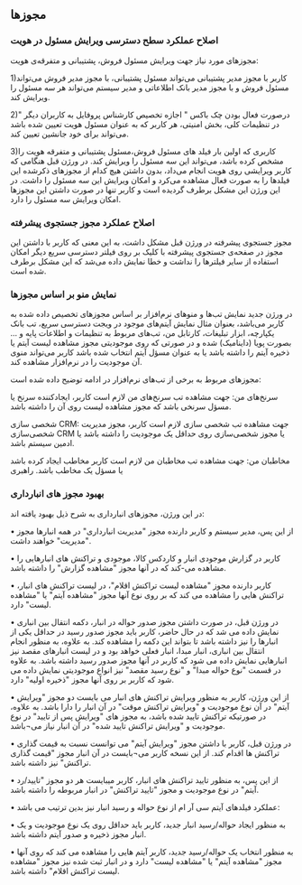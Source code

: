 ## مجوزها

### اصلاح عملکرد سطح دسترسی ویرایش مسئول در هویت

مجوزهای مورد نیاز جهت ویرایش مسئول فروش، پشتیبانی و متفرقه‌ی هویت:

1)کاربر با مجوز مدیر پشتیبانی می‌تواند مسئول پشتیبانی،  با مجوز مدیر فروش می‌تواند مسئول فروش و با مجوز مدیر بانک اطلاعاتی و مدیر سیستم می‌تواند هر سه مسئول را ویرایش کند.

2)درصورت فعال بودن چک باکس " اجازه تخصیص کارشناس پروفایل به کاربران دیگر " در تنظیمات کلی، بخش امنیتی، هر کاربر که به عنوان مسئول هویت تعیین شده باشد می‌تواند برای خود جانشین تعیین کند.

3)کاربری که اولین بار  فیلد های مسئول فروش،مسئول پشتیبانی و متفرقه هویت را مشخص کرده باشد، می‌تواند این سه مسئول را ویرایش کند.
در ورژن قبل هنگامی که کاربر ویرایشی روی هویت انجام می‌داد، بدون داشتن هیچ کدام از مجوزهای ذکرشده این فیلدها را به صورت فعال مشاهده می‌کرد و امکان ویرایش این سه مسئول را داشت. در این ورژن این مشکل برطرف گردیده است و کاربر تنها در صورت داشتن این مجوزها امکان ویرایش سه مسئول را دارد.

### اصلاح عملکرد مجوز جستجوی پیشرفته 

مجوز جستجوی پیشرفته در ورژن قبل مشکل داشت، به این معنی که کاربر با داشتن این مجوز در صفحه‌ی جستجوی پیشرفته با کلیک بر روی فیلتر دسترسی سریع دیگر امکان استفاده از سایر فیلترها را نداشت و خطا نمایش داده می‌شد که این مشکل برطرف شده است.

### نمایش منو بر اساس مجوز‌ها
در ورژن جدید نمایش تب‌ها و منوهای نرم‌افزار بر اساس مجوزهای تخصیص داده شده به کاربر می‌باشد، بعنوان مثال نمایش آیتم‌های موجود در ویجت دسترسی سریع، تب بانک یکپارچه، ابزار تبلیغات، کارتابل من، تب‌های مربوط به تنظیمات و اطلاعات پایه و ... بصورت پویا (داینامیک) شده و در صورتی که روی موجودیتی مجوز مشاهده لیست آیتم یا ذخیره آیتم را داشته باشد یا به عنوان مسؤل آیتم انتخاب شده باشد کاربر می‌تواند منوی آن موجودیت را در نرم‌افزار مشاهده کند.

مجوزهای مربوط به برخی از تب‌های نرم‌افزار در ادامه توضیح داده شده است: 

سرنخ‌های من: جهت مشاهده تب سرنخ‌های من لازم است کاربر، ایجادکننده سرنخ یا مسؤل سرنخی باشد که مجوز مشاهده لیست روی آن را داشته باشد.

شخصی ‌سازی CRM: جهت مشاهده تب شخصی سازی لازم است کاربر، مجوز مدیریت شخصی‌سازی CRM یا مجوز شخصی‌سازی روی حداقل یک موجودیت را داشته باشد یا ادمین سیستم باشد.

مخاطبان من:  جهت مشاهده تب مخاطبان من لازم است کاربر مخاطب ایجاد کرده باشد یا مسؤل یک مخاطب باشد. 
راهبری

### بهبود مجوز های انبارداری

در این ورژن، مجوزهای انبارداری به شرح ذیل بهبود یافته اند:

•	از این پس، مدیر سیستم و کاربر دارنده مجوز "مدیریت انبارداری" در همه انبارها مجوز "مدیریت" خواهند داشت.

•	کاربر در گزارش موجودی انبار و کاردکس کالا، موجودی و تراکنش های انبارهایی را مشاهده می-کند که در آنها مجوز "مشاهده گزارش" را داشته باشد.

•	کاربر دارنده مجوز "مشاهده لیست تراکنش اقلام"، در لیست تراکنش های انبار، تراکنش هایی را مشاهده می کند که بر روی نوع آنها مجوز "مشاهده آیتم" یا "مشاهده لیست" دارد.

•	در ورژن قبل، در صورت داشتن مجوز صدور حواله در انبار، دکمه انتقال بین انباری نمایش داده می شد که در حال حاضر، کاربر باید مجوز صدور رسید در حداقل یکی از انبارها را نیز داشته باشد تا بتواند این دکمه را مشاهده کند.  به علاوه، به منظور انجام انتقال بین انباری، انبار مبدا، انبار فعلی خواهد بود و در لیست انبارهای مقصد نیز انبارهایی نمایش داده می شود که کاربر در آنها مجوز صدور رسید داشته باشد. به علاوه در قسمت "نوع حواله مبدا" و "نوع رسید مقصد" نیز انواع موجودیتی نمایش داده می شود که کاربر بر روی آنها مجوز "ذخیره اولیه" دارد.

•	از این ورژن، کاربر به منظور ویرایش تراکنش های انبار می بایست دو مجوز "ویرایش آیتم" در آن نوع موجودیت و "ویرایش تراکنش موقت" در آن انبار را دارا باشد. به علاوه، در صورتیکه تراکنش تایید شده باشد، به مجوز های "ویرایش پس از تایید" در نوع موجودیت و "ویرایش تراکنش تایید شده" در آن انبار نیاز می¬باشد.

•	در ورژن قبل، کاربر با داشتن مجوز "ویرایش آیتم" می توانست نسبت به قیمت گذاری تراکنش ها اقدام کند. از این نسخه کاربر می¬بایست در آن انبار مجوز "قیمت گذاری تراکنش" نیز داشته باشد.

•	از این پس، به منظور تایید تراکنش های انبار، کاربر میبایست هر دو مجوز "تایید/رد آیتم" در نوع موجودیت و مجوز "تایید تراکنش" در انبار مربوطه را داشته باشد.

•	عملکرد فیلدهای آیتم سی آر ام از نوع حواله و رسید انبار نیز بدین ترتیب می باشد:

•	به منظور ایجاد حواله/رسید انبار جدید، کاربر باید حداقل روی یک نوع موجودیت و یک انبار مجوز ذخیره و صدور آیتم داشته باشد.

•	به منظور انتخاب یک حواله/رسید جدید، کاربر آیتم هایی را مشاهده می کند که روی آنها مجوز "مشاهده آیتم" یا "مشاهده لیست" دارد و در انبار ثبت شده نیز مجوز "مشاهده لیست تراکنش اقلام" داشته باشد.
